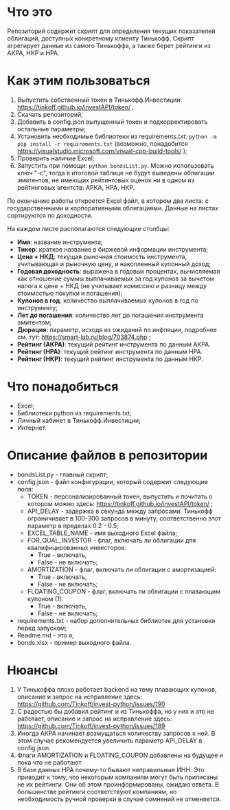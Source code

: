 # Что это
Репозиторий содержит скрипт для определения текущих показателей облигаций, доступных конкретному клиенту Тинькофф. Скрипт агрегирует данные из самого Тинькоффа, а также берет рейтинги из АКРА, НКР и НРА.

# Как этим пользоваться
1. Выпустить собственный токен в Тинькофф.Инвестиции: https://tinkoff.github.io/investAPI/token/ ;
2. Скачать репозиторий;
3. Добавить в config.json выпущенный токен и подкорректировать остальные параметры;
4. Установить необходимые библиотеки из requirements.txt: `python -m pip install -r requirements.txt` (возможно, понадобится https://visualstudio.microsoft.com/visual-cpp-build-tools/ );
5. Проверить наличие Excel;
6. Запустить при помощи: `python bondsList.py`. Можно использовать ключ "-c", тогда в итоговой таблице не будут выведены облигации эмитентов, не имеющих рейтинговых оценок ни в одном из рейтинговых агентств: АРКА, НРА, НКР.

По окончанию работы откроется Excel файл, в котором два листа: с государственными и корпоративными облигациями. Данные на листах сортируются по доходности. 

На каждом листе располагаются следующие столбцы:
- **Имя**: название инструмента;
- **Тикер**: краткое название в биржевой информации инструмента;
- **Цена + НКД**: текущая рыночная стоимость инструмента, учитывающая и рыночную цену, и накопленный купонный доход;
- **Годовая доходность**: выражена в годовых процентах, вычисляемая как отношение суммы выплачиваемых за год купонов за вычетом налога к цене + НКД (не учитывает комиссию и разницу между стоимостью покупки и погашения);
- **Купонов в год**: количество выплачиваемых купонов в год по инструменту;
- **Лет до погашения**: количество лет до погашения инструмента эмитентом;
- **Дюрация**: параметр, исходя из ожиданий по инфляции, подробнее см. тут: https://smart-lab.ru/blog/703874.php ;
- **Рейтинг (АКРА)**: текущий рейтинг инструмента по данным АКРА.
- **Рейтинг (НРА)**: текущий рейтинг инструмента по данным НРА.
- **Рейтинг (НКР)**: текущий рейтинг инструмента по данным НКР.

# Что понадобиться
- Excel;
- Библиотеки python из requirements.txt;
- Личный кабинет в Тинькофф.Инвестиции;
- Интернет.

# Описание файлов в репозитории
- bondsList.py - главный скрипт;
- config.json - файл конфигурации, который содержит следующие поля:
	- TOKEN - персонализированный токен, выпустить и почитать о котором можно здесь: https://tinkoff.github.io/investAPI/token/ ;
	- API_DELAY - задержка в секунда между запросами. Тинькофф ограничивает в 100-300 запросов в минуту, соответственно этот параметр в пределах 0.2 - 0.5;
	- EXCEL_TABLE_NAME - имя выходного Excel файла;
	- FOR_QUAL_INVESTOR - флаг, включать ли облигации для квалифицированных инвесторов:
		- True - включать,
		- False - не включать;
	- AMORTIZATION - флаг, включать ли облигации с амортизацией:
		- True - включать,
		- False - не включать;
	- FLOATING_COUPON - флаг, включать ли облигации с плавающим купоном (1):
		- True - включать,
		- False - не включать;
- requirements.txt - набор дополнительных библиотек для установки перед запуском;
- Readme.md - это я;
- bonds.xlsx - пример выходного файла.

# Нюансы
1. У Тинькоффа плохо работает backend на тему плавающих купонов, описание и запрос на исправление здесь: https://github.com/Tinkoff/invest-python/issues/190
2. С радостью бы добавил рейтинг и из Тинькоффа, но у них и это не работает, описание и запрос на исправление здесь: https://github.com/Tinkoff/invest-python/issues/189
3. Иногда АКРА начинает возмущаться количеству запросов к ней. В этом случае рекомендуется увеличить параметр API_DELAY в config.json.
4. Флаги AMORTIZATION и FLOATING_COUPON добавлены на будущее и пока что не работают.
5. В базе данных НРА почему-то бывают неправильные ИНН. Это приводит к тому, что некоторым компаниям могут быть приписаны не их рейтинги. Они об этом проинформированы, ожидаю ответа. В большинстве рейтинги соответствуют компаниям, но необходимость ручной проверки в случае сомнений не отменяется.
